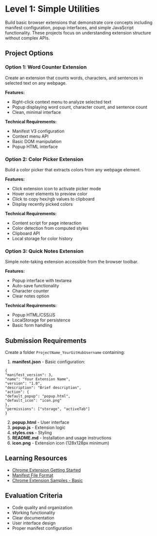# Level 1: Simple Utilities

Build basic browser extensions that demonstrate core concepts including manifest configuration, popup interfaces, and simple JavaScript functionality. These projects focus on understanding extension structure without complex APIs.

## Project Options

### Option 1: Word Counter Extension
Create an extension that counts words, characters, and sentences in selected text on any webpage.

**Features:**
- Right-click context menu to analyze selected text
- Popup displaying word count, character count, and sentence count
- Clean, minimal interface

**Technical Requirements:**
- Manifest V3 configuration
- Context menu API
- Basic DOM manipulation
- Popup HTML interface

### Option 2: Color Picker Extension
Build a color picker that extracts colors from any webpage element.

**Features:**
- Click extension icon to activate picker mode
- Hover over elements to preview color
- Click to copy hex/rgb values to clipboard
- Display recently picked colors

**Technical Requirements:**
- Content script for page interaction
- Color detection from computed styles
- Clipboard API
- Local storage for color history

### Option 3: Quick Notes Extension
Simple note-taking extension accessible from the browser toolbar.

**Features:**
- Popup interface with textarea
- Auto-save functionality
- Character counter
- Clear notes option

**Technical Requirements:**
- Popup HTML/CSS/JS
- LocalStorage for persistence
- Basic form handling

## Submission Requirements

Create a folder `ProjectName_YourGitHubUsername` containing:

1. **manifest.json** - Basic configuration:
```
{
"manifest_version": 3,
"name": "Your Extension Name",
"version": "1.0",
"description": "Brief description",
"action": {
"default_popup": "popup.html",
"default_icon": "icon.png"
},
"permissions": ["storage", "activeTab"]
}
```

2. **popup.html** - User interface
3. **popup.js** - Extension logic
4. **styles.css** - Styling
5. **README.md** - Installation and usage instructions
6. **icon.png** - Extension icon (128x128px minimum)

## Learning Resources

- [Chrome Extension Getting Started](https://developer.chrome.com/docs/extensions/mv3/getstarted/)
- [Manifest File Format](https://developer.chrome.com/docs/extensions/mv3/manifest/)
- [Chrome Extension Samples - Basic](https://github.com/GoogleChrome/chrome-extensions-samples)

## Evaluation Criteria

- Code quality and organization
- Working functionality
- Clear documentation
- User interface design
- Proper manifest configuration

